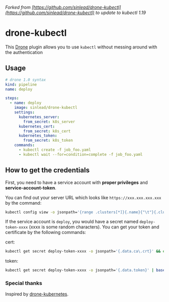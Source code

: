 _Forked from [https://github.com/sinlead/drone-kubectl](https://github.com/sinlead/drone-kubectl) to update to kubectl 1.19_

# drone-kubectl

This [Drone](https://drone.io/) plugin allows you to use `kubectl` without messing around with the authentication

## Usage

```yaml
# drone 1.0 syntax
kind: pipeline
name: deploy

steps:
  - name: deploy
    image: sinlead/drone-kubectl
    settings:
      kubernetes_server:
        from_secret: k8s_server
      kubernetes_cert:
        from_secret: k8s_cert
      kubernetes_token:
        from_secret: k8s_token
    commands:
      - kubectl create -f job_foo.yaml
      - kubectl wait --for=condition=complete -f job_foo.yaml

```

## How to get the credentials

First, you need to have a service account with **proper privileges** and **service-account-token**.

You can find out your server URL which looks like `https://xxx.xxx.xxx.xxx` by the command:
```bash
kubectl config view -o jsonpath='{range .clusters[*]}{.name}{"\t"}{.cluster.server}{"\n"}{end}'
```

If the service account is `deploy`, you would have a secret named `deploy-token-xxxx` (xxxx is some random characters).
You can get your token and certificate by the following commands:

cert:
```bash
kubectl get secret deploy-token-xxxx -o jsonpath='{.data.ca\.crt}' && echo
```
token:
```bash
kubectl get secret deploy-token-xxxx -o jsonpath='{.data.token}' | base64 --decode && echo
```

### Special thanks

Inspired by [drone-kubernetes](https://github.com/honestbee/drone-kubernetes).
